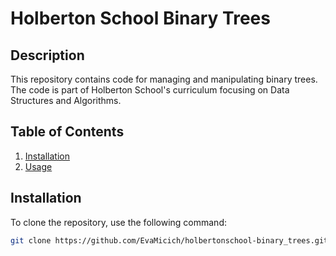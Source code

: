 # Holberton School Binary Trees

## Description

This repository contains code for managing and manipulating binary trees. The code is part of Holberton School's curriculum focusing on Data Structures and Algorithms.

## Table of Contents

1. [Installation](#installation)
2. [Usage](#usage)


## Installation

To clone the repository, use the following command:

```bash
git clone https://github.com/EvaMicich/holbertonschool-binary_trees.git
```

